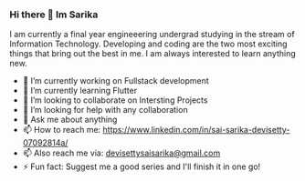 ### Hi there 👋 Im Sarika
I am currently a final year engineeering undergrad studying in the stream of Information Technology. Developing and coding are the two most exciting things that bring out the best in me. I am always interested to learn anything new.


- 🔭 I’m currently working on Fullstack development
- 🌱 I’m currently learning Flutter
- 👯 I’m looking to collaborate on Intersting Projects
- 🤔 I’m looking for help with any collaboration
- 💬 Ask me about anything
- 📫 How to reach me: https://www.linkedin.com/in/sai-sarika-devisetty-07092814a/
- 📫 Also reach me via: devisettysaisarika@gmail.com
- ⚡ Fun fact: Suggest me a good series and I'll finish it in one go!

